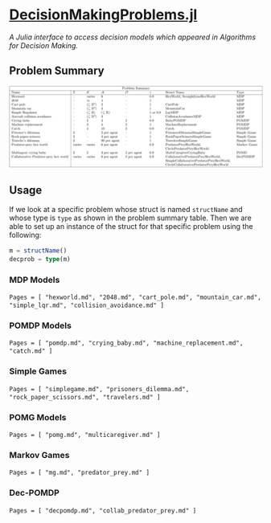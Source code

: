 # [DecisionMakingProblems.jl](https://github.com/algorithmsbooks/DecisionMakingProblems.jl)
*A Julia interface to access decision models which appeared in Algorithms for Decision Making.*

## Problem Summary

![Problem Summary](figures/problemsum.svg)

## Usage
If we look at a specific problem whose struct is named `structName` and whose type is `type` as shown in the problem summary table. Then we are able to set up an instance of the struct for that specific problem using the following:
```julia
m = structName()
decprob = type(m)
```

### MDP Models

```@contents
Pages = [ "hexworld.md", "2048.md", "cart_pole.md", "mountain_car.md", "simple_lqr.md", "collision_avoidance.md" ]
```

### POMDP Models

```@contents
Pages = [ "pomdp.md", "crying_baby.md", "machine_replacement.md", "catch.md" ]
```

### Simple Games

```@contents
Pages = [ "simplegame.md", "prisoners_dilemma.md", "rock_paper_scissors.md", "travelers.md" ]
```

### POMG Models

```@contents
Pages = [ "pomg.md", "multicaregiver.md" ]
```

### Markov Games

```@contents
Pages = [ "mg.md", "predator_prey.md" ]
```

### Dec-POMDP

```@contents
Pages = [ "decpomdp.md", "collab_predator_prey.md" ]
```
